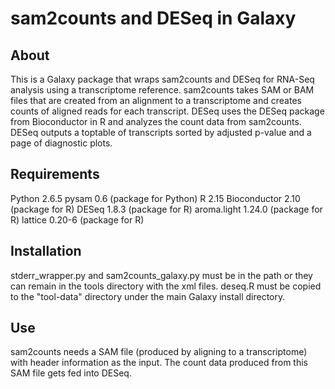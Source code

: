 # sam2counts and DESeq in Galaxy

## About

This is a Galaxy package that wraps sam2counts and DESeq for RNA-Seq analysis using a transcriptome reference.  sam2counts takes SAM or BAM files that are created from an alignment to a transcriptome and creates counts of aligned reads for each transcript.  DESeq uses the DESeq package from Bioconductor in R and analyzes the count data from sam2counts. DESeq outputs a toptable of transcripts sorted by adjusted p-value and a page of diagnostic plots.

## Requirements

Python 2.6.5
pysam 0.6 (package for Python)
R 2.15
Bioconductor 2.10 (package for R)
DESeq 1.8.3 (package for R)
aroma.light 1.24.0 (package for R)
lattice 0.20-6 (package for R)

## Installation

stderr_wrapper.py and sam2counts_galaxy.py must be in the path or they can remain in the tools directory with the xml files.  deseq.R must be copied to the "tool-data" directory under the main Galaxy install directory.

## Use

sam2counts needs a SAM file (produced by aligning to a transcriptome) with header information as the input.  The count data produced from this SAM file gets fed into DESeq.
